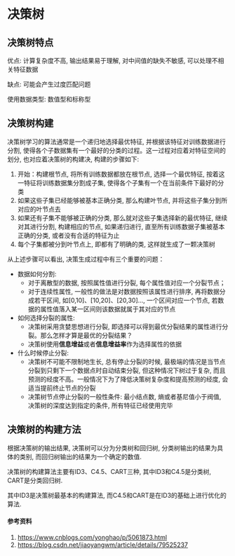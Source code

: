 # 决策树



## 决策树特点

优点: 计算复杂度不高, 输出结果易于理解, 对中间值的缺失不敏感, 可以处理不相关特征数据

缺点: 可能会产生过度匹配问题

使用数据类型: 数值型和标称型



## 决策树构建

决策树学习的算法通常是一个递归地选择最优特征, 并根据该特征对训练数据进行分割, 使得各个子数据集有一个最好的分类的过程。这一过程对应着对特征空间的划分, 也对应着决策树的构建决, 构建的步骤如下:

1. 开始：构建根节点, 将所有训练数据都放在根节点, 选择一个最优特征, 按着这一特征将训练数据集分割成子集, 使得各个子集有一个在当前条件下最好的分类
2. 如果这些子集已经能够被基本正确分类, 那么构建叶节点, 并将这些子集分到所对应的叶节点去
3. 如果还有子集不能够被正确的分类, 那么就对这些子集选择新的最优特征, 继续对其进行分割, 构建相应的节点, 如果递归进行, 直至所有训练数据子集被基本正确的分类, 或者没有合适的特征为止
4. 每个子集都被分到叶节点上, 即都有了明确的类, 这样就生成了一颗决策树



从上述步骤可以看出, 决策生成过程中有三个重要的问题：

- 数据如何分割: 
  - 对于离散型的数据, 按照属性值进行分裂, 每个属性值对应一个分裂节点；
  - 对于连续性属性, 一般性的做法是对数据按照该属性进行排序, 再将数据分成若干区间, 如[0,10]、[10,20]、[20,30]…, 一个区间对应一个节点, 若数据的属性值落入某一区间则该数据就属于其对应的节点
- 如何选择分裂的属性: 
  - 决策树采用贪婪思想进行分裂, 即选择可以得到最优分裂结果的属性进行分裂。那么怎样才算是最优的分裂结果？
  - 决策树使用**信息增益**或者**信息增益率**作为选择属性的依据
- 什么时候停止分裂: 
  - 决策树不可能不限制地生长, 总有停止分裂的时候, 最极端的情况是当节点分裂到只剩下一个数据点时自动结束分裂, 但这种情况下树过于复杂, 而且预测的经度不高。一般情况下为了降低决策树复杂度和提高预测的经度, 会适当提前终止节点的分裂
  - 决策树节点停止分裂的一般性条件: 最小结点数, 熵或者基尼值小于阀值, 决策树的深度达到指定的条件, 所有特征已经使用完毕



## 决策树的构建方法

根据决策树的输出结果, 决策树可以分为分类树和回归树, 分类树输出的结果为具体的类别, 而回归树输出的结果为一个确定的数值.

决策树的构建算法主要有ID3、C4.5、CART三种, 其中ID3和C4.5是分类树, CART是分类回归树.

其中ID3是决策树最基本的构建算法, 而C4.5和CART是在ID3的基础上进行优化的算法.





#### 参考资料

1. https://www.cnblogs.com/yonghao/p/5061873.html
2. https://blog.csdn.net/jiaoyangwm/article/details/79525237